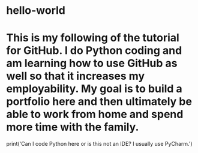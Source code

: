 # hello-world

# This is my following of the tutorial for GitHub. I do Python coding and am learning how to use GitHub as well so that it increases my employability. My goal is to build a portfolio here and then ultimately be able to work from home and spend more time with the family. 

print('Can I code Python here or is this not an IDE? I usually use PyCharm.')

